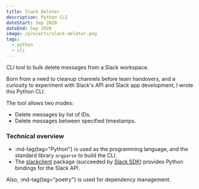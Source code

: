 ```yaml
---
title: Slack Deleter
description: Python CLI
dateStart: Sep 2020
dateEnd: Sep 2020
image: /projects/slack-deleter.png
tags:
  - python
  - cli
---
```


CLI tool to bulk delete messages from a Slack workspace.

<!--more-->

Born from a need to cleanup channels before team handovers, and a curiosity to
experiment with Slack's API and Slack app development, I wrote this Python CLI.

The tool allows two modes:
* Delete messages by list of IDs.
* Delete messages between specified timestamps.

### Technical overview

* :md-tag{tag="Python"} is used as the programming language, and the standard
library `argparse` to build the CLI.
* The [slackclient](https://pypi.org/project/slackclient) package (succeeded by
[Slack SDK](https://pypi.org/project/slack-sdk/)) provides Python bindings for
the Slack API.

Also, :md-tag{tag="poetry"} is used for dependency management.
